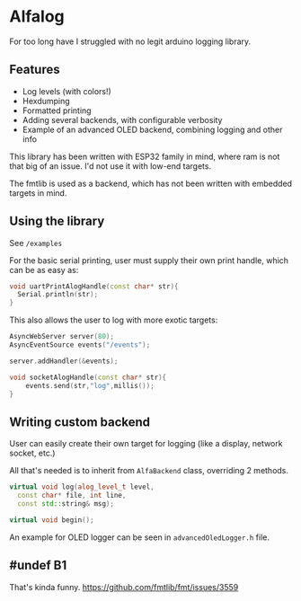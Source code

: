 # Alfalog

For too long have I struggled with no legit arduino logging library.


## Features

* Log levels (with colors!)
* Hexdumping
* Formatted printing
* Adding several backends, with configurable verbosity
* Example of an advanced OLED backend, combining logging and other info


This library has been written with ESP32 family in mind, where ram is not that big of an issue. I'd not use it with low-end targets.

The fmtlib is used as a backend, which has not been written with embedded targets in mind.

## Using the library

See `/examples`

For the basic serial printing, user must supply their own print handle, which can be as easy as:

``` c++
void uartPrintAlogHandle(const char* str){
  Serial.println(str);
}
```

This also allows the user to log with more exotic targets:

``` c++
AsyncWebServer server(80);
AsyncEventSource events("/events");

server.addHandler(&events);

void socketAlogHandle(const char* str){
    events.send(str,"log",millis());
}
```

## Writing custom backend

User can easily create their own target for logging (like a display, network socket, etc.)

All that's needed is to inherit from `AlfaBackend` class, overriding 2 methods.

``` c++
virtual void log(alog_level_t level, 
  const char* file, int line, 
  const std::string& msg);

virtual void begin();
```

An example for OLED logger can be seen in `advancedOledLogger.h` file.

## #undef B1

That's kinda funny. https://github.com/fmtlib/fmt/issues/3559